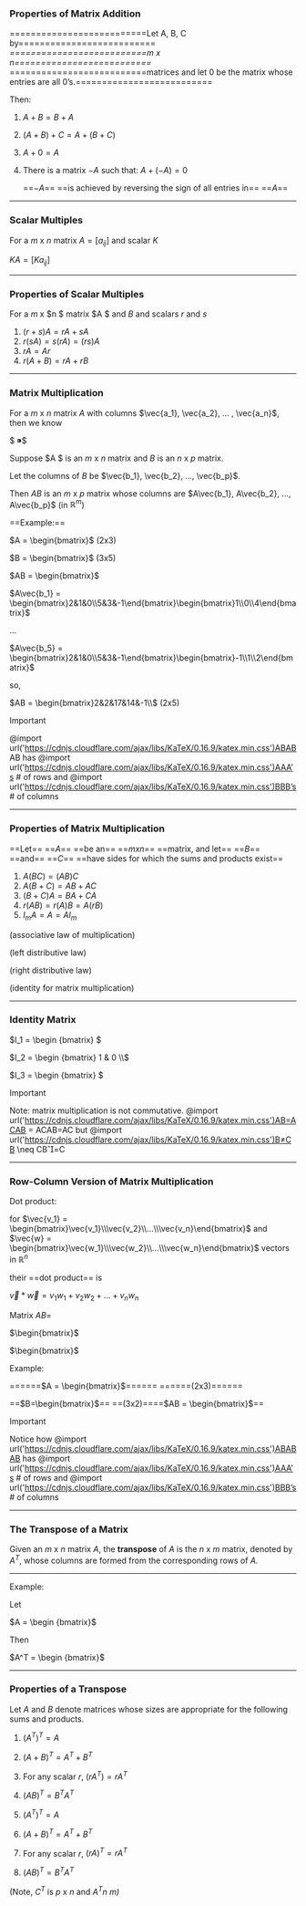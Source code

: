 ### Properties of Matrix Addition

==========================Let A, B, C by========================== _==========================m x n==========================_ ==========================matrices and let 0 be the matrix whose entries are all 0’s.==========================

Then:

1. $A+B = B+A$﻿
2. $(A+B)+C = A+(B+C)$﻿
3. $A+0=A$﻿
4. There is a matrix $-A$﻿ such that: $A+(-A) = 0$﻿
    
    ==$-A$==﻿ ==is achieved by reversing the sign of all entries in== ==$A$==﻿
    

---

### Scalar Multiples

For a $m$﻿ x $n$﻿ matrix $A = [a_{ij}]$﻿ and scalar $K$﻿

$KA = [Ka_{ij}]$

---

### Properties of Scalar Multiples

For a $m$﻿ x $n $﻿ matrix $A $﻿ and $B$﻿ and scalars $r$﻿ and $s$﻿

1. $(r+s)A = rA + sA$﻿
2. $r(sA)=s(rA)=(rs)A$﻿
3. $rA=Ar$﻿
4. $r(A+B)=rA +rB$﻿

---

### Matrix Multiplication

For a $m$﻿ x $n$﻿ matrix $A$﻿ with columns $\vec{a_1}, \vec{a_2}, ... , \vec{a_n}$﻿, then we know

$ ⁍$

Suppose $A $﻿ is an $m$﻿ x $n$﻿ matrix and $B$﻿ is an $n$﻿ x $p$﻿ matrix.

Let the columns of $B$﻿ be $\vec{b_1}, \vec{b_2}, ..., \vec{b_p}$﻿.

Then $AB$﻿ is an $m$﻿ x $p$﻿ matrix whose columns are $A\vec{b_1}, A\vec{b_2}, ..., A\vec{b_p}$﻿ (in $\mathbb{R}^m$﻿)

==Example:==

$A = \begin{bmatrix}$﻿ (2x3)

$B = \begin{bmatrix}$﻿ (3x5)

$AB = \begin{bmatrix}$﻿  
  
$A\vec{b_1} = \begin{bmatrix}2&1&0\\5&3&-1\end{bmatrix}\begin{bmatrix}1\\0\\4\end{bmatrix}$﻿

$...$﻿

$A\vec{b_5} = \begin{bmatrix}2&1&0\\5&3&-1\end{bmatrix}\begin{bmatrix}-1\\1\\2\end{bmatrix}$﻿

so,

$AB = \begin{bmatrix}2&2&17&14&-1\\$﻿ (2x5)

> [!important]  
> @import url('https://cdnjs.cloudflare.com/ajax/libs/KaTeX/0.16.9/katex.min.css')ABAB AB﻿ has @import url('https://cdnjs.cloudflare.com/ajax/libs/KaTeX/0.16.9/katex.min.css')AAA﻿’s # of rows and @import url('https://cdnjs.cloudflare.com/ajax/libs/KaTeX/0.16.9/katex.min.css')BBB﻿’s # of columns  

---

### Properties of Matrix Multiplication

==Let== ==_A_== ==be an== ==_mxn_== ==matrix, and let== ==_B_== ==and== ==_C_== ==have sides for which the sums and products exist==

1. $A(BC) = (AB)C$﻿
2. $A(B+C) = AB + AC$﻿
3. $(B+C)A = BA + CA$﻿
4. $r(AB) = r(A)B = A(rB)$﻿
5. $I_mA = A = AI_m$﻿

(associative law of multiplication)

(left distributive law)

(right distributive law)

  

(identity for matrix multiplication)

---

### Identity Matrix

$I_1 = \begin {bmatrix} $﻿

$I_2 = \begin {bmatrix} 1 & 0 \\$﻿

$I_3 = \begin {bmatrix} $﻿

> [!important]  
> Note: matrix multiplication is not commutative. @import url('https://cdnjs.cloudflare.com/ajax/libs/KaTeX/0.16.9/katex.min.css')AB=ACAB = ACAB=AC﻿ but @import url('https://cdnjs.cloudflare.com/ajax/libs/KaTeX/0.16.9/katex.min.css')B≠CB \neq CB=C﻿  

---

### Row-Column Version of Matrix Multiplication

Dot product:

for $\vec{v_1} = \begin{bmatrix}\vec{v_1}\\\vec{v_2}\\...\\\vec{v_n}\end{bmatrix}$﻿ and $\vec{w} = \begin{bmatrix}\vec{w_1}\\\vec{w_2}\\...\\\vec{w_n}\end{bmatrix}$﻿ vectors in $\mathbb{R}^n$﻿

their ==dot product== is

$\vec{v}*\vec{w}=v_1w_1+v_2w_2+...+v_nw_n$﻿

Matrix $AB =$﻿

$\begin{bmatrix}$

$\begin{bmatrix}$

Example:

======$A = \begin{bmatrix}$======﻿ ======(2x3)======

==$B=\begin{bmatrix}$==﻿ ==(3x2)====$AB = \begin{bmatrix}$==﻿

> [!important]  
> Notice how @import url('https://cdnjs.cloudflare.com/ajax/libs/KaTeX/0.16.9/katex.min.css')ABABAB﻿ has @import url('https://cdnjs.cloudflare.com/ajax/libs/KaTeX/0.16.9/katex.min.css')AAA﻿’s # of rows and @import url('https://cdnjs.cloudflare.com/ajax/libs/KaTeX/0.16.9/katex.min.css')BBB﻿’s # of columns  

---

### The Transpose of a Matrix

Given an _m_ x _n_ matrix _$A$_﻿, the **transpose** of _$A$_﻿ is the _n_ x _m_ matrix, denoted by $A^T$﻿, whose columns are formed from the corresponding rows of _$A$_﻿_._

---

Example:

Let

$A = \begin {bmatrix}$

Then

$A^T = \begin {bmatrix}$

---

### Properties of a Transpose

Let $A$﻿ and $B$﻿ denote matrices whose sizes are appropriate for the following sums and products.

1. $(A^T)^T=A$﻿
2. $(A+B)^T=A^T+B^T$﻿
3. For any scalar $r$﻿, $(rA^T) = rA^T$﻿
4. $(AB)^T=B^TA^T$﻿

1. $(A^T)^T = A$﻿
2. $(A+B)^T = A^T + B^T$﻿
3. For any scalar $r$﻿, $(rA)^T = rA^T$﻿
4. $(AB)^T = B^T A^T $﻿

  

  

  

(Note, $C^T$﻿ is _p_ x _n_ and $A^T$﻿_n m)_